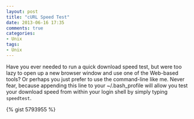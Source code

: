 ```yaml
---
layout: post
title: "cURL Speed Test"
date: 2013-06-16 17:35
comments: true
categories: 
- Unix
tags:
- Unix
---
```


Have you ever needed to run a quick download speed test, but were too lazy to open up a new browser window and use one of the Web-based tools? Or perhaps you just prefer to use the command-line like me. Never fear, because appending this line to your ~/.bash_profile will allow you test your download speed from within your login shell by simply typing `speedtest`.

{% gist 5793955 %}
